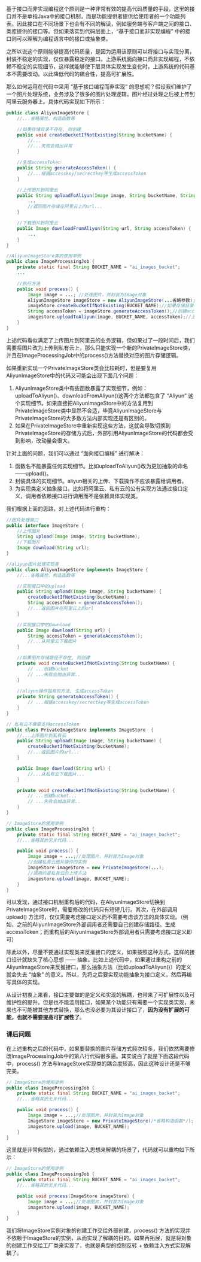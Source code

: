 基于接口而非实现编程这个原则是一种非常有效的提高代码质量的手段，这里的接口并不是单指Java中的接口机制，而是功能提供者提供给使用者的一个功能列表。因此接口在不同场景下也会有不同的解读，例如服务端与客户端之间的接口、类库提供的接口等。但如果落实到代码层面上，“基于接口而非实现编程” 中的接口则可以理解为编程语言中的接口或抽象类。

之所以说这个原则能够提高代码质量，是因为运用该原则可以将接口与实现分离，封装不稳定的实现，仅仅暴露稳定的接口。上游系统面向接口而非实现编程，不依赖不稳定的实现细节，这样就能够使下层具体实现发生变化时，上游系统的代码基本不需要改动。以此降低代码的耦合性，提高可扩展性。

那么如何运用在代码中采用 “基于接口编程而非实现” 的思想呢？假设我们维护了一个图片处理系统，业务涉及了很多的图片处理逻辑。图片经过处理之后被上传到阿里云服务器上。具体代码实现如下所示：

```java
public class AliyunImageStore {
    //...省略属性、构造函数等

    //如果存储目录不存在, 则创建
    public void createBucketIfNotExisting(String bucketName) {
        //...
        //...失败会抛出异常
    }

    //生成accessToken
    public String generateAccessToken() {
        //...根据accesskey/secrectkey等生成accessToken
    }

    //上传图片到阿里云
    public String uploadToAliyun(Image image, String bucketName, String accessToken) {
        ...
        //返回图片存储在阿里云上的url...
    }

    //下载图片到阿里云
    public Image downloadFromAliyun(String url, String accessToken) {
        ...
    }
}

//AliyunImageStore类的使用举例
public class ImageProcessingJob {
    private static final String BUCKET_NAME = "ai_images_bucket";
    ...

    //执行方法
    public void process() {
        Image image = ...; //处理图片，并封装为Image对象
        AliyunImageStore imageStore = new AliyunImageStore(...省略参数);//初始化AliyunImageStore实例
        imageStore.createBucketIfNotExisting(BUCKET_NAME);//如果存储目录不存在, 则创建
        String accessToken = imageStore.generateAccessToken();//创建accessToken
        imagestore.uploadToAliyun(image, BUCKET_NAME, accessToken);//上传图片到阿里云
    }
}
```

上述代码看似满足了上传图片到阿里云的业务逻辑，但如果过了一段时间后，我们需要将图片改为上传到私有云上，那么只能实现一个新的PrivateImageStore类，并且在ImageProcessingJob中的process()方法替换对应的图片存储逻辑。

如果重新实现一个PrivateImageStore类会比较耗时，但是要复用AliyunImageStore中的代码又可能会出现下面几个问题：

1. AliyunImageStore类中有些函数暴露了实现细节，例如：uploadToAliyun()、downloadFromAliyun()这两个方法都包含了 “Aliyun” 这个实现细节。如果直接把AliyunImageStore中的方法复用到PrivateImageStore类中显然不合适，毕竟AliyunImageStore与PrivateImageStore的大多数方法内部实现还是有区别的。
2. 如果在PrivateImageStore中重新实现这些方法，这就会导致切换到PrivateImageStore的存储方式后，外部引用AliyunImageStore的代码都会受到影响，改动量会很大。

针对上面的问题，我们可以通过 “面向接口编程” 进行解决：

1. 函数名不能暴露任何实现细节。比如uploadToAliyun()改为更加抽象的命名——upload()。
2. 封装具体的实现细节。aliyun相关的上传、下载操作不应该暴露给调用者。
3. 为实现类定义抽象接口。比如将阿里云、私有云的公有实现方法通过接口定义，调用者依赖接口进行调用而不是依赖具体实现类。

我们根据上面的思路，对上述代码进行重构：

```java
//图片处理接口
public interface ImageStore {
	//上传图片
    String upload(Image image, String bucketName);
    //下载图片
    Image download(String url);
}

//aliyun图片处理实现类
public class AliyunImageStore implements ImageStore {
    //...省略属性、构造函数等

    //实现接口中的upload
    public String upload(Image image, String bucketName) {
        createBucketIfNotExisting(bucketName);
        String accessToken = generateAccessToken();
        //...返回图片在阿里云上的url
    }

    //实现接口中的download
    public Image download(String url) {
        String accessToken = generateAccessToken();
        //...从阿里云下载图片
    }

    //如果图片存储路径不存在, 则创建
    private void createBucketIfNotExisting(String bucketName) {
        // ...创建bucket
        // ...失败会抛出异常..
    }
	
    //aliyun操作独有的方法, 生成accessToken
    private String generateAccessToken() {
        // ...根据accesskey/secrectkey等生成accessToken
    }
}

// 私有云不需要支持accessToken
public class PrivateImageStore implements ImageStore  {
    //...上传图片到私有云
    public String upload(Image image, String bucketName) {
        createBucketIfNotExisting(bucketName);
        //...返回图片的url...
    }

    public Image download(String url) {
        //...从私有云下载图片...
    }

    private void createBucketIfNotExisting(String bucketName) {
        // ...创建bucket...
        // ...失败会抛出异常..
    }
}

// ImageStore的使用举例
public class ImageProcessingJob {
    private static final String BUCKET_NAME = "ai_images_bucket";
    //...省略其他无关代码...

    public void process() {
        Image image = ...;//处理图片，并封装为Image对象
        //创建私有云图片操作的实例
        ImageStore imageStore = new PrivateImageStore(...);
        //调用的是私有云的上传方法
        imagestore.upload(image, BUCKET_NAME);
    }
}
```

可以发现，通过接口机制重构后的代码，在AliyunImageStore切换到PrivateImageStore时，需要修改的代码只有短短几行。其次，在外部调用 upload() 方法时，仅仅需要考虑接口定义而不需要考虑该方法的具体实现。（例如，之前的AliyunImageStore外部调用者还需要自己创建存储路径、生成accessToken；而重构后的AliyunImageStore外部调用者只需要考虑接口定义即可）

除此以外，尽量不要通过实现类来反推接口的定义，如果按照这种方式，这样的接口设计就缺失了核心思想 —— 抽象。比如上述代码中，如果通过重构之前的AliyunImageStore来反推接口，那么抽象方法（比如uploadToAliyun()）的定义就会失去 “抽象” 的意义。所以，先将之后要实现功能抽象为接口定义，然后再编写具体的实现。

从设计初衷上来看，接口主要做的是定义和实现的解耦，也带来了可扩展性以及可维护性的提升。但是也不能滥用接口，如果某个功能只有需要一个实现类实现，未来也不可能被其他方式替换，那么也没必要为其设计接口了，**因为没有扩展的可能，也就不需要提高可扩展性了**。



### 课后问题

在上述重构之后的代码中，如果要替换的图片存储方式频次较多，我们依然需要修改ImageProcessingJob中的第八行代码很多遍。其实说白了就是下面这段代码中，process() 方法与ImageStore实现类的耦合度较高，因此这种设计还是不够完美。

```java
// ImageStore的使用举例
public class ImageProcessingJob {
    private static final String BUCKET_NAME = "ai_images_bucket";
    //...省略其他无关代码...

    public void process() {
        Image image = ...;//处理图片，并封装为Image对象
        ImageStore imageStore = new PrivateImageStore(/*省略构造函数*/);
        imagestore.upload(image, BUCKET_NAME);
    }
}
```

这里就是非常典型的，通过依赖注入思想来解耦的场景了，代码就可以重构如下所示：

```java
// ImageStore的使用举例
public class ImageProcessingJob {
    private static final String BUCKET_NAME = "ai_images_bucket";
    //...省略其他无关代码...

    public void process(ImageStore imageStore) {
        Image image = ...;//处理图片，并封装为Image对象
        imagestore.upload(image, BUCKET_NAME);
    }
}
```

我们将ImageStore实例对象的创建工作交给外部创建，process() 方法的实现并不依赖于ImageStore的实例，从而实现了解耦的目的。如果再拓展，就是将对象的创建工作交给工厂类来实现了，也就是典型的控制反转 + 依赖注入方式实现解耦了。